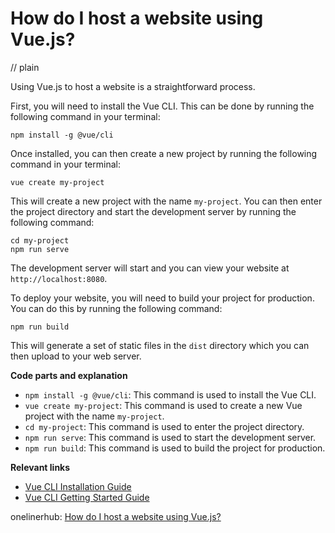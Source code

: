 # How do I host a website using Vue.js?
// plain

Using Vue.js to host a website is a straightforward process.

First, you will need to install the Vue CLI. This can be done by running the following command in your terminal:
```
npm install -g @vue/cli
```

Once installed, you can then create a new project by running the following command in your terminal:
```
vue create my-project
```

This will create a new project with the name `my-project`. You can then enter the project directory and start the development server by running the following command:
```
cd my-project
npm run serve
```

The development server will start and you can view your website at `http://localhost:8080`.

To deploy your website, you will need to build your project for production. You can do this by running the following command:
```
npm run build
```

This will generate a set of static files in the `dist` directory which you can then upload to your web server.

**Code parts and explanation**
- `npm install -g @vue/cli`: This command is used to install the Vue CLI.
- `vue create my-project`: This command is used to create a new Vue project with the name `my-project`.
- `cd my-project`: This command is used to enter the project directory.
- `npm run serve`: This command is used to start the development server.
- `npm run build`: This command is used to build the project for production.

**Relevant links**
- [Vue CLI Installation Guide](https://cli.vuejs.org/guide/installation.html)
- [Vue CLI Getting Started Guide](https://cli.vuejs.org/guide/creating-a-project.html)

onelinerhub: [How do I host a website using Vue.js?](https://onelinerhub.com/vue.js/how-do-i-host-a-website-using-vue-js)
